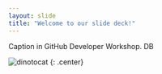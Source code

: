 ```yaml
---
layout: slide
title: "Welcome to our slide deck!"
---
```


Caption in GitHub Developer Workshop. DB

![dinotocat](https://octodex.github.com/images/dinotocat.png)
{: .center}
